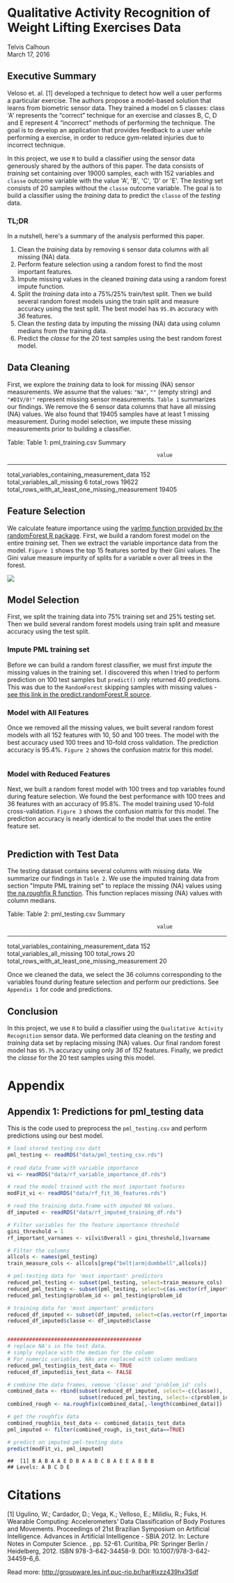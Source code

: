 # Qualitative Activity Recognition of Weight Lifting Exercises Data
Telvis Calhoun  
March 17, 2016  

## Executive Summary

Veloso et. al. [1] developed a technique to detect how well a user performs a particular exercise. The authors propose a model-based solution that learns from biometric sensor data. They trained a model on 5 classes: class 'A' represents the “correct” technique for an exercise and classes B, C, D and E represent 4 “incorrect” methods of performing the technique. The goal is to develop an application that provides feedback to a user while performing a exercise, in order to reduce gym-related injuries due to incorrect technique.

In this project, we use `R` to build a classifier using the sensor data generously shared by the authors of this paper. The data consists of *training* set containing over 19000 samples, each with 152 variables and `classe` outcome variable with the value 'A', 'B', 'C', 'D' or 'E'. The *testing* set consists of 20 samples without the `classe` outcome variable. The goal is to build a classifier using the *training* data to predict the `classe` of the *testing* data.

### TL;DR

In a nutshell, here's a summary of the analysis performed this paper.

1. Clean the *training* data by removing `6` sensor data columns with all missing (NA) data.
2. Perform feature selection using a random forest to find the most important features.
3. Impute missing values in the cleaned *training* data using a random forest impute function.
4. Split the *training* data into a 75%/25% train/test split. Then we build several random forest models using the train split and measure accuracy using the test split. The best model has `95.8%` accuracy with *36* features.   
5. Clean the *testing* data by imputing the missing (NA) data using column medians from the training data.
6. Predict the *classe* for the 20 test samples using the best random forest model.

## Data Cleaning




First, we explore the *training* data to look for missing (NA) sensor measurements. We assume that the values: `"NA"`, `""` (empty string) and `"#DIV/0!"` represent missing sensor measurements. `Table 1` summarizes our findings. We remove the 6 sensor data columns that have all missing (NA) values. We also found that 19405 samples have at least 1 missing measurement. During model selection, we impute these missing measurements prior to building a classifier.


Table: Table 1: pml_training.csv Summary

                                                    value
-------------------------------------------------  ------
total_variables_containing_measurement_data           152
total_variables_all_missing                             6
total_rows                                          19622
total_rows_with_at_least_one_missing_measurement    19405

## Feature Selection
We calculate feature importance using the [varImp function provided by the randomForest R package](http://www.inside-r.org/packages/cran/randomforest/docs/importance). First, we build a random forest model on the entire *training* set. Then we extract the variable importance data from the model. `Figure 1` shows the top 15 features sorted by their Gini values. The Gini value measure impurity of splits for a variable `m` over all trees in the forest.  

![](har_analysis_files/figure-html/unnamed-chunk-3-1.png) 


## Model Selection
First, we split the training data into 75% training set and 25% testing set. Then we build several random forest models using train split and measure accuracy using the test split.

### Impute PML training set
Before we can build a random forest classifier, we must first *impute* the missing values in the training set. I discovered this when I tried to perform prediction on 100 test samples but `predict()` only returned 40 predictions. This was due to the `RandomForest` skipping samples with missing values - [see this link in the predict.randomForest.R source](https://github.com/cran/randomForest/blob/R-3.0.3/R/predict.randomForest.R#L55-L61).



### Model with All Features
Once we removed all the missing values, we built several random forest models with all 152 features with 10, 50 and 100 trees. The model with the best accuracy used 100 trees and 10-fold cross validation. The prediction accuracy is 95.4%. `Figure 2` shows the confusion matrix for this model.

<img src="har_analysis_files/figure-html/unnamed-chunk-5-1.png" title="" alt="" style="display: block; margin: auto;" />

### Model with Reduced Features
Next, we built a random forest model with 100 trees and top variables found during feature selection. We found the best performance with 100 trees and 36 features with an accuracy of 95.8%. The model training used 10-fold cross-validation. `Figure 3` shows the confusion matrix for this model. The prediction accuracy is nearly identical to the model that uses the entire feature set.

<img src="har_analysis_files/figure-html/unnamed-chunk-6-1.png" title="" alt="" style="display: block; margin: auto;" />

## Prediction with Test Data

The testing dataset contains several columns with missing data. We summarize our findings in `Table 2`. We use the imputed training data from section "Impute PML training set" to replace the missing (NA) values using [the na.roughfix R function](http://www.inside-r.org/packages/cran/randomforest/docs/na.roughfix). This function replaces missing (NA) values with column medians.


Table: Table 2: pml_testing.csv Summary

                                                    value
-------------------------------------------------  ------
total_variables_containing_measurement_data           152
total_variables_all_missing                           100
total_rows                                             20
total_rows_with_at_least_one_missing_measurement       20

Once we cleaned the data, we select the 36 columns corresponding to the variables found during feature selection and perform our predictions. See `Appendix 1` for code and predictions.

## Conclusion

In this project, we use `R` to build a classifier using the `Qualitative Activity Recognition` sensor data. We performed data cleaning on the *testing* and *training* data set by replacing missing (NA) values. Our final random forest model has `95.7%` accuracy using only *36* of *152* features. Finally, we predict the *classe* for the 20 test samples using this model.

# Appendix

## Appendix 1: Predictions for pml_testing data
This is the code used to preprocess the `pml_testing.csv` and perform predictions using our best model.


```r
# load stored testing csv datt
pml_testing <- readRDS("data/pml_testing_csv.rds")
  
# read data frame with variable importance
vi <- readRDS("data/rf_variable_importance_df.rds")

# read the model trained with the most important features
modFit_vi <- readRDS("data/rf_fit_36_features.rds")

# read the training data.frame with imputed NA values.
df_imputed <- readRDS("data/rf_imputed_training_df.rds")

# Filter variables for the feature importance threshold
gini_threshold = 1
rf_important_varnames <- vi[vi$Overall > gini_threshold,]$varname

# Filter the columns
allcols <- names(pml_testing)
train_measure_cols <- allcols[grep("belt|arm|dumbbell",allcols)]

# pml-testing data for 'most important' predictors
reduced_pml_testing <- subset(pml_testing, select=train_measure_cols)
reduced_pml_testing <- subset(pml_testing, select=c(as.vector(rf_important_varnames)))
reduced_pml_testing$problem_id <- pml_testing$problem_id

# training data for 'most important' predictors
reduced_df_imputed <- subset(df_imputed, select=c(as.vector(rf_important_varnames)))
reduced_df_imputed$classe <- df_imputed$classe


###########################################
# replace NA's in the test data.
# simply replace with the median for the column
# For numeric variables, NAs are replaced with column medians
reduced_pml_testing$is_test_data <- TRUE
reduced_df_imputed$is_test_data <- FALSE

# combine the data frames, remove 'classe' and 'problem_id' cols
combined_data <- rbind(subset(reduced_df_imputed, select=-c(classe)),
                       subset(reduced_pml_testing, select=-c(problem_id)))
combined_rough <- na.roughfix(combined_data[,-length(combined_data)])

# get the roughfix data
combined_rough$is_test_data <- combined_data$is_test_data
pml_imputed <- filter(combined_rough, is_test_data==TRUE)

# predict on imputed pml-testing data
predict(modFit_vi, pml_imputed)
```

```
##  [1] B A B A A E D B A A B C B A E E A B B B
## Levels: A B C D E
```


# Citations

[1] Ugulino, W.; Cardador, D.; Vega, K.; Velloso, E.; Milidiu, R.; Fuks, H. Wearable Computing: Accelerometers' Data Classification of Body Postures and Movements. Proceedings of 21st Brazilian Symposium on Artificial Intelligence. Advances in Artificial Intelligence - SBIA 2012. In: Lecture Notes in Computer Science. , pp. 52-61. Curitiba, PR: Springer Berlin / Heidelberg, 2012. ISBN 978-3-642-34458-9. DOI: 10.1007/978-3-642-34459-6_6. 

Read more: http://groupware.les.inf.puc-rio.br/har#ixzz439hx3Sdf

